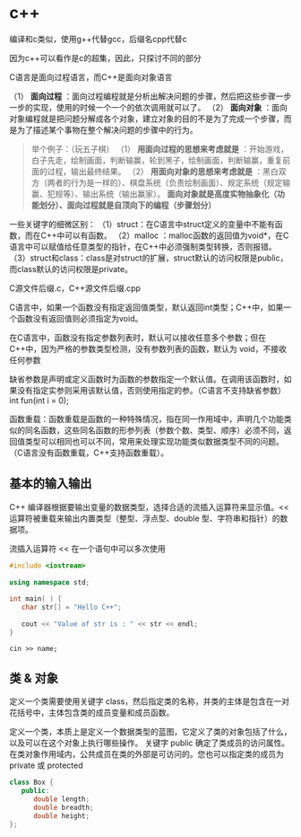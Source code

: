 # c++

编译和c类似，使用g++代替gcc，后缀名cpp代替c

因为c++可以看作是c的超集，因此，只探讨不同的部分

C语言是面向过程语言，而C++是面向对象语言

（1） **面向过程** ：面向过程编程就是分析出解决问题的步骤，然后把这些步骤一步一步的实现，使用的时候一个一个的依次调用就可以了。
（2） **面向对象** ：面向对象编程就是把问题分解成各个对象，建立对象的目的不是为了完成一个步骤，而是为了描述某个事物在整个解决问题的步骤中的行为。

> 举个例子：（玩五子棋）
> （1） **用面向过程的思想来考虑就是** ：开始游戏，白子先走，绘制画面，判断输赢，轮到黑子，绘制画面，判断输赢，重复前面的过程，输出最终结果。
> （2） **用面向对象的思想来考虑就是** ：黑白双方（两者的行为是一样的）、棋盘系统（负责绘制画面）、规定系统（规定输赢、犯规等）、输出系统（输出赢家）。
> **面向对象就是高度实物抽象化（功能划分）、面向过程就是自顶向下的编程（步骤划分）**

一些关键字的细微区别：
（1）struct：在C语言中struct定义的变量中不能有函数，而在C++中可以有函数。
（2）malloc ：malloc函数的返回值为void*，在C语言中可以赋值给任意类型的指针，在C++中必须强制类型转换，否则报错。
（3）struct和class：class是对struct的扩展，struct默认的访问权限是public，而class默认的访问权限是private。

C源文件后缀.c，C++源文件后缀.cpp

C语言中，如果一个函数没有指定返回值类型，默认返回int类型；C++中，如果一个函数没有返回值则必须指定为void。

在C语言中，函数没有指定参数列表时，默认可以接收任意多个参数；但在C++中，因为严格的参数类型检测，没有参数列表的函数，默认为 void，不接收任何参数

缺省参数是声明或定义函数时为函数的参数指定一个默认值。在调用该函数时，如果没有指定实参则采用该默认值，否则使用指定的参。（C语言不支持缺省参数）
int fun(int i = 0);

函数重载：函数重载是函数的一种特殊情况，指在同一作用域中，声明几个功能类似的同名函数，这些同名函数的形参列表（参数个数、类型、顺序）必须不同，返回值类型可以相同也可以不同，常用来处理实现功能类似数据类型不同的问题。（C语言没有函数重载，C++支持函数重载）。

## 基本的输入输出

C++ 编译器根据要输出变量的数据类型，选择合适的流插入运算符来显示值。<< 运算符被重载来输出内置类型（整型、浮点型、double 型、字符串和指针）的数据项。

流插入运算符 << 在一个语句中可以多次使用

```c++
#include <iostream>
 
using namespace std;
 
int main( ) {
   char str[] = "Hello C++";
 
   cout << "Value of str is : " << str << endl;
}
```

`cin >> name;`

## 类 & 对象

定义一个类需要使用关键字 class，然后指定类的名称，并类的主体是包含在一对花括号中，主体包含类的成员变量和成员函数。

定义一个类，本质上是定义一个数据类型的蓝图，它定义了类的对象包括了什么，以及可以在这个对象上执行哪些操作。
关键字 public 确定了类成员的访问属性。在类对象作用域内，公共成员在类的外部是可访问的。您也可以指定类的成员为 private 或 protected

```c++
class Box {
   public:
      double length;
      double breadth;
      double height;
};
```
